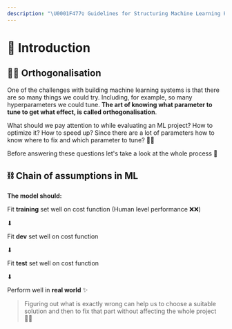 ```yaml
---
description: "\U0001F477‍♀️ Guidelines for Structuring Machine Learning Projects"
---
```


# 🌱 Introduction



## 👩‍🎓 Orthogonalisation

One of the challenges with building machine learning systems is that there are so many things we could try. Including, for example, so many hyperparameters we could tune. **The art of knowing what parameter to tune to get what effect, is called orthogonalisation**.

What should we pay attention to while evaluating an ML project? How to optimize it? How to speed up? Since there are a lot of parameters how to know where to fix and which parameter to tune? 🤔🤕

Before answering these questions let's take a look at the whole process 🧐

## ⛓ Chain of assumptions in ML

**The model should:**

Fit **training** set well on cost function \(Human level performance ❌❌\)

⬇

Fit **dev** set well on cost function

⬇

Fit **test** set well on cost function

⬇

Perform well in **real world** ✨

> Figuring out what is exactly wrong can help us to choose a suitable solution and then to fix that part without affecting the whole project 👩‍🔧


